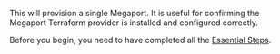 This will provision a single Megaport. It is useful for confirming the Megaport Terraform provider is installed and configured correctly.

Before you begin, you need to have completed all the [Essential Steps](https://github.com/megaport/terraform-provider-megaport/blob/main/docs/index.md#essentials).
